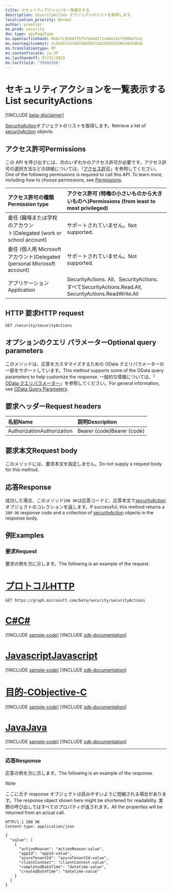 ```yaml
---
title: セキュリティアクションを一覧表示する
description: SecurityAction オブジェクトのリストを取得します。
localization_priority: Normal
author: preetikr
ms.prod: security
doc_type: apiPageType
ms.openlocfilehash: 8b8c7c9204f25f573e44171c0da241f390bb72ac
ms.sourcegitcommit: 2c62457e57467b8d50f21b255b553106a9a5d8d6
ms.translationtype: MT
ms.contentlocale: ja-JP
ms.lasthandoff: 07/31/2019
ms.locfileid: "35991556"
---
```

# <a name="list-securityactions"></a><span data-ttu-id="10f89-103">セキュリティアクションを一覧表示する</span><span class="sxs-lookup"><span data-stu-id="10f89-103">List securityActions</span></span>

[!INCLUDE [beta-disclaimer](../../includes/beta-disclaimer.md)]

<span data-ttu-id="10f89-104">[SecurityAction](../resources/securityaction.md)オブジェクトのリストを取得します。</span><span class="sxs-lookup"><span data-stu-id="10f89-104">Retrieve a list of [securityAction](../resources/securityaction.md) objects.</span></span>

## <a name="permissions"></a><span data-ttu-id="10f89-105">アクセス許可</span><span class="sxs-lookup"><span data-stu-id="10f89-105">Permissions</span></span>

<span data-ttu-id="10f89-p101">この API を呼び出すには、次のいずれかのアクセス許可が必要です。アクセス許可の選択方法などの詳細については、「[アクセス許可](/graph/permissions-reference)」を参照してください。</span><span class="sxs-lookup"><span data-stu-id="10f89-p101">One of the following permissions is required to call this API. To learn more, including how to choose permissions, see [Permissions](/graph/permissions-reference).</span></span>

| <span data-ttu-id="10f89-108">アクセス許可の種類</span><span class="sxs-lookup"><span data-stu-id="10f89-108">Permission type</span></span>                        | <span data-ttu-id="10f89-109">アクセス許可 (特権の小さいものから大きいものへ)</span><span class="sxs-lookup"><span data-stu-id="10f89-109">Permissions (from least to most privileged)</span></span> |
|:---------------------------------------|:--------------------------------------------|
| <span data-ttu-id="10f89-110">委任 (職場または学校のアカウント)</span><span class="sxs-lookup"><span data-stu-id="10f89-110">Delegated (work or school account)</span></span>     | <span data-ttu-id="10f89-111">サポートされていません。</span><span class="sxs-lookup"><span data-stu-id="10f89-111">Not supported.</span></span> |
| <span data-ttu-id="10f89-112">委任 (個人用 Microsoft アカウント)</span><span class="sxs-lookup"><span data-stu-id="10f89-112">Delegated (personal Microsoft account)</span></span> | <span data-ttu-id="10f89-113">サポートされていません。</span><span class="sxs-lookup"><span data-stu-id="10f89-113">Not supported.</span></span> |
| <span data-ttu-id="10f89-114">アプリケーション</span><span class="sxs-lookup"><span data-stu-id="10f89-114">Application</span></span>                            | <span data-ttu-id="10f89-115">SecurityActions. All、SecurityActions. すべて</span><span class="sxs-lookup"><span data-stu-id="10f89-115">SecurityActions.Read.All, SecurityActions.ReadWrite.All</span></span> |

## <a name="http-request"></a><span data-ttu-id="10f89-116">HTTP 要求</span><span class="sxs-lookup"><span data-stu-id="10f89-116">HTTP request</span></span>

<!-- { "blockType": "ignored" } -->

```http
GET /security/securityActions
```

## <a name="optional-query-parameters"></a><span data-ttu-id="10f89-117">オプションのクエリ パラメーター</span><span class="sxs-lookup"><span data-stu-id="10f89-117">Optional query parameters</span></span>

<span data-ttu-id="10f89-118">このメソッドは、応答をカスタマイズするための OData クエリパラメーターの一部をサポートしています。</span><span class="sxs-lookup"><span data-stu-id="10f89-118">This method supports some of the OData query parameters to help customize the response.</span></span> <span data-ttu-id="10f89-119">一般的な情報については、「 [OData クエリパラメーター](/graph/query-parameters)」を参照してください。</span><span class="sxs-lookup"><span data-stu-id="10f89-119">For general information, see [OData Query Parameters](/graph/query-parameters).</span></span>

## <a name="request-headers"></a><span data-ttu-id="10f89-120">要求ヘッダー</span><span class="sxs-lookup"><span data-stu-id="10f89-120">Request headers</span></span>

| <span data-ttu-id="10f89-121">名前</span><span class="sxs-lookup"><span data-stu-id="10f89-121">Name</span></span>      |<span data-ttu-id="10f89-122">説明</span><span class="sxs-lookup"><span data-stu-id="10f89-122">Description</span></span>|
|:----------|:----------|
| <span data-ttu-id="10f89-123">Authorization</span><span class="sxs-lookup"><span data-stu-id="10f89-123">Authorization</span></span> | <span data-ttu-id="10f89-124">Bearer {code}</span><span class="sxs-lookup"><span data-stu-id="10f89-124">Bearer {code}</span></span> |

## <a name="request-body"></a><span data-ttu-id="10f89-125">要求本文</span><span class="sxs-lookup"><span data-stu-id="10f89-125">Request body</span></span>

<span data-ttu-id="10f89-126">このメソッドには、要求本文を指定しません。</span><span class="sxs-lookup"><span data-stu-id="10f89-126">Do not supply a request body for this method.</span></span>

## <a name="response"></a><span data-ttu-id="10f89-127">応答</span><span class="sxs-lookup"><span data-stu-id="10f89-127">Response</span></span>

<span data-ttu-id="10f89-128">成功した場合、このメソッド`200 OK`は応答コードと、応答本文で[securityAction](../resources/securityaction.md)オブジェクトのコレクションを返します。</span><span class="sxs-lookup"><span data-stu-id="10f89-128">If successful, this method returns a `200 OK` response code and a collection of [securityAction](../resources/securityaction.md) objects in the response body.</span></span>

## <a name="examples"></a><span data-ttu-id="10f89-129">例</span><span class="sxs-lookup"><span data-stu-id="10f89-129">Examples</span></span>

### <a name="request"></a><span data-ttu-id="10f89-130">要求</span><span class="sxs-lookup"><span data-stu-id="10f89-130">Request</span></span>

<span data-ttu-id="10f89-131">要求の例を次に示します。</span><span class="sxs-lookup"><span data-stu-id="10f89-131">The following is an example of the request.</span></span>

# <a name="httptabhttp"></a>[<span data-ttu-id="10f89-132">プロトコル</span><span class="sxs-lookup"><span data-stu-id="10f89-132">HTTP</span></span>](#tab/http)
<!-- {
  "blockType": "request",
  "name": "get_securityactions"
}-->

```http
GET https://graph.microsoft.com/beta/security/securityActions
```
# <a name="ctabcsharp"></a>[<span data-ttu-id="10f89-133">C#</span><span class="sxs-lookup"><span data-stu-id="10f89-133">C#</span></span>](#tab/csharp)
[!INCLUDE [sample-code](../includes/snippets/csharp/get-securityactions-csharp-snippets.md)]
[!INCLUDE [sdk-documentation](../includes/snippets/snippets-sdk-documentation-link.md)]

# <a name="javascripttabjavascript"></a>[<span data-ttu-id="10f89-134">Javascript</span><span class="sxs-lookup"><span data-stu-id="10f89-134">Javascript</span></span>](#tab/javascript)
[!INCLUDE [sample-code](../includes/snippets/javascript/get-securityactions-javascript-snippets.md)]
[!INCLUDE [sdk-documentation](../includes/snippets/snippets-sdk-documentation-link.md)]

# <a name="objective-ctabobjc"></a>[<span data-ttu-id="10f89-135">目的-C</span><span class="sxs-lookup"><span data-stu-id="10f89-135">Objective-C</span></span>](#tab/objc)
[!INCLUDE [sample-code](../includes/snippets/objc/get-securityactions-objc-snippets.md)]
[!INCLUDE [sdk-documentation](../includes/snippets/snippets-sdk-documentation-link.md)]

# <a name="javatabjava"></a>[<span data-ttu-id="10f89-136">Java</span><span class="sxs-lookup"><span data-stu-id="10f89-136">Java</span></span>](#tab/java)
[!INCLUDE [sample-code](../includes/snippets/java/get-securityactions-java-snippets.md)]
[!INCLUDE [sdk-documentation](../includes/snippets/snippets-sdk-documentation-link.md)]

---


### <a name="response"></a><span data-ttu-id="10f89-137">応答</span><span class="sxs-lookup"><span data-stu-id="10f89-137">Response</span></span>

<span data-ttu-id="10f89-138">応答の例を次に示します。</span><span class="sxs-lookup"><span data-stu-id="10f89-138">The following is an example of the response.</span></span>

> [!NOTE]
> <span data-ttu-id="10f89-139">ここに示す response オブジェクトは読みやすいように短縮される場合があります。</span><span class="sxs-lookup"><span data-stu-id="10f89-139">The response object shown here might be shortened for readability.</span></span> <span data-ttu-id="10f89-140">実際の呼び出しではすべてのプロパティが返されます。</span><span class="sxs-lookup"><span data-stu-id="10f89-140">All the properties will be returned from an actual call.</span></span>

<!-- {
  "blockType": "response",
  "truncated": true,
  "@odata.type": "microsoft.graph.securityAction",
  "isCollection": true
} -->

```http
HTTP/1.1 200 OK
Content-type: application/json

{
  "value": [
    {
      "actionReason": "actionReason-value",
      "appId": "appId-value",
      "azureTenantId": "azureTenantId-value",
      "clientContext": "clientContext-value",
      "completedDateTime": "datetime-value",
      "createdDateTime": "datetime-value"
    }
  ]
}
```

<!-- uuid: 16cd6b66-4b1a-43a1-adaf-3a886856ed98
2019-02-04 14:57:30 UTC -->
<!-- {
  "type": "#page.annotation",
  "description": "List securityActions",
  "keywords": "",
  "section": "documentation",
  "tocPath": "",
  "suppressions": [
  ]
}-->
